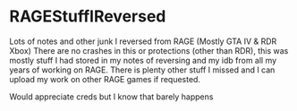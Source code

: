 # RAGEStuffIReversed
Lots of notes and other junk I reversed from RAGE (Mostly GTA IV &amp; RDR Xbox)
There are no crashes in this or protections (other than RDR), this was mostly stuff I had stored in my notes of reversing and my idb from all my years of working on RAGE. There is plenty other stuff I missed and I can upload my work on other RAGE games if requested.

Would appreciate creds but I know that barely happens
